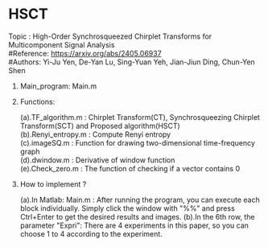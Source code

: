 # HSCT
Topic : High-Order Synchrosqueezed Chirplet Transforms for Multicomponent Signal Analysis  
#Reference: https://arxiv.org/abs/2405.06937  
#Authors: Yi-Ju Yen, De-Yan Lu, Sing-Yuan Yeh, Jian-Jiun Ding, Chun-Yen Shen  

1. Main_program: Main.m  

2. Functions:  

	(a).TF_algorithm.m : Chirplet Transform(CT), Synchrosqueezing Chirplet Transform(SCT) and Proposed algorithm(HSCT)  
	(b).Renyi_entropy.m : Compute Renyi entropy  
	(c).imageSQ.m : Function for drawing two-dimensional time-frequency graph  
	(d).dwindow.m : Derivative of window function  
	(e).Check_zero.m : The function of checking if a vector contains 0  

3. How to implement ?

	(a).In Matlab: Main.m : After running the program, you can execute each block individually. Simply click the window with "%%" and press Ctrl+Enter to get the desired results and images.
	(b).In the 6th row, the parameter "Expri": There are 4 experiments in this paper, so you can choose 1 to 4 according to the experiment.
	
